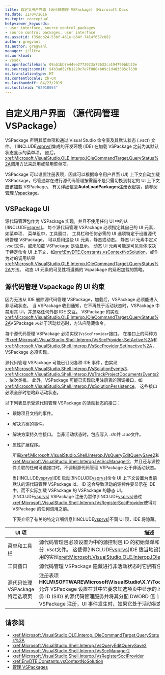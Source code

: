 ```yaml
---
title: 自定义用户界面 (源代码管理 VSPackage) |Microsoft Docs
ms.date: 11/04/2016
ms.topic: conceptual
helpviewer_keywords:
- user interface, source control packages
- source control packages, user interface
ms.assetid: f35ddb24-53bf-461e-b34f-7414f657c082
author: gregvanl
ms.author: gregvanl
manager: jillfra
ms.workload:
- vssdk
ms.openlocfilehash: 09ab1bb7e44ee2772023a73632ca194796bbb33e
ms.sourcegitcommit: 94b3a052fb1229c7e7f8804b09c1d403385c7630
ms.translationtype: MT
ms.contentlocale: zh-CN
ms.lasthandoff: 04/23/2019
ms.locfileid: "62910054"
---
```

# <a name="custom-user-interface-source-control-vspackage"></a>自定义用户界面 （源代码管理 VSPackage）
VSPackage 声明其菜单项和通过 Visual Studio 命令表及其默认状态 (*.vsct*) 文件。 [!INCLUDE[vsprvs](../../code-quality/includes/vsprvs_md.md)]集成的开发环境 (IDE) 在加载 VSPackage 之前为其默认状态显示的菜单项。 随后，<xref:Microsoft.VisualStudio.OLE.Interop.IOleCommandTarget.QueryStatus%2A>调用方法来启用或禁用菜单项。

 VSPackage 可以设置注册表项，因此可以根据命令用户界面 (UI) 上下文自动加载 VSPackage，尽管通常在进行源代码管理按需而不是只需切换到特定的 UI 上下文应该加载 VSPackage。 有关详细信息**AutoLoadPackages**注册表密钥，请参阅[管理 Vspackage](../../extensibility/managing-vspackages.md)。

## <a name="vspackage-ui"></a>VSPackage UI
 源代码管理包作为 VSPackage 实现，并且不使用任何 UI 中的从[!INCLUDE[vsprvs](../../code-quality/includes/vsprvs_md.md)]。 每个源代码管理 VSPackage 必须指定其自己的 UI 元素，如菜单项、 菜单组中，工具窗口、 工具栏和任何必需的 UI 选项特定于设置源代码管理 VSPackage。 可以启用这些 UI 元素，静态或动态。 静态 UI 元素中定义 *.vsct*文件，或未加载 VSPackage 是否显示。 动态 UI 元素可能是可见具体取决于特定命令 UI 上下文，如<xref:EnvDTE.Constants.vsContextNoSolution>，或作为对的调用结果<xref:Microsoft.VisualStudio.OLE.Interop.IOleCommandTarget.QueryStatus%2A>方法。 动态 UI 元素的可见性将遵循的 Vspackage 的延迟加载的策略。

## <a name="ui-constraints-on-source-control-vspackages"></a>源代码管理 Vspackage 的 UI 约束
 因为无法从 IDE 删除源代码管理 VSPackage，加载后，VSPackage 必须能进入非活动状态。 当 VSPackage 收到通知，它不再处于活动状态时，VSPackage 中禁用其 UI，并忽略任何外部 IDE 交互。 VSPackage 的实现<xref:Microsoft.VisualStudio.OLE.Interop.IOleCommandTarget.QueryStatus%2A>VSPackage 未处于活动状态时，方法应隐藏命令。

 每个源代码管理 VSPackage 必须实现`IVsSccProvider`接口。 在接口上的两种方法<xref:Microsoft.VisualStudio.Shell.Interop.IVsSccProvider.SetActive%2A>和<xref:Microsoft.VisualStudio.Shell.Interop.IVsSccProvider.SetInactive%2A>，VSPackage 必须实现。

 源代码管理 VSPackage 可能已订阅各种 IDE 事件，由实现<xref:Microsoft.VisualStudio.Shell.Interop.IVsSolutionEvents3>， <xref:Microsoft.VisualStudio.Shell.Interop.IVsTrackProjectDocumentsEvents2>，依次类推。 此外，VSPackage 可能已实现启用注册表的回调接口，如<xref:Microsoft.VisualStudio.Shell.Interop.IVsSolutionPersistence>。 这些接口必须全部时忽略非活动状态。

 以下列表显示受源代码管理 VSPackage 的活动状态的接口：

- 跟踪项目文档的事件。

- 解决方案的事件。

- 解决方案持久性接口。 当非活动状态时，包应写入 *.sln*并 *.suo*文件。

- 属性扩展程序。

  所需<xref:Microsoft.VisualStudio.Shell.Interop.IVsQueryEditQuerySave2>和<xref:Microsoft.VisualStudio.Shell.Interop.IVsSccManager2>，并且还与源控件关联的任何可选接口时，不调用源代码管理 VSPackage 处于非活动状态。

  当[!INCLUDE[vsprvs](../../code-quality/includes/vsprvs_md.md)]IDE 启动[!INCLUDE[vsprvs](../../code-quality/includes/vsprvs_md.md)]命令 UI 上下文设置为当前默认的源代码管理 VSPackage id。 ID 这会导致活动的源控件要显示在 IDE 中，而不实际加载 VSPackage 的 VSPackage 的静态 UI。 [!INCLUDE[vsprvs](../../code-quality/includes/vsprvs_md.md)] VSPackage 注册为暂停[!INCLUDE[vsprvs](../../code-quality/includes/vsprvs_md.md)]通过<xref:Microsoft.VisualStudio.Shell.Interop.IVsRegisterScciProvider>使得对 VSPackage 的任何调用之前。

  下表介绍了有关的特定详细信息[!INCLUDE[vsprvs](../../code-quality/includes/vsprvs_md.md)]不同 UI 项，IDE 将隐藏。

| UI 项 | 描述 |
| - | - |
| 菜单和工具栏 | 源代码管理包必须设置为中的源控制包 ID 的初始菜单和工具栏可见性状态[VisibilityConstraints](../../extensibility/visibilityconstraints-element.md)一部分 *.vsct*文件。 这使得[!INCLUDE[vsprvs](../../code-quality/includes/vsprvs_md.md)]IDE 适当地设置菜单项的状态而无需加载 VSPackage 和调用的实现<xref:Microsoft.VisualStudio.OLE.Interop.IOleCommandTarget.QueryStatus%2A>方法。 |
| 工具窗口 | 源代码管理 VSPackage 隐藏进行非活动状态时它拥有任何工具窗口。 |
| 源代码管理 VSPackage 特定选项页 | 注册表项**HKLM\SOFTWARE\Microsoft\VisualStudio\X.Y\ToolsOptionsPages\VisibilityCmdUIContexts**允许 VSPackage 设置在其中它要求其选项页中显示的上下文。 此密钥下的注册表项必须通过使用服务 ID (SID) 的源代码管理服务并将其分配 DWORD 值 1 创建。 每次在上下文中源代码管理 VSPackage 注册，UI 事件发生时，如果它处于活动状态，将会调用 VSPackage。 |

## <a name="see-also"></a>请参阅
- <xref:Microsoft.VisualStudio.OLE.Interop.IOleCommandTarget.QueryStatus%2A>
- <xref:Microsoft.VisualStudio.Shell.Interop.IVsQueryEditQuerySave2>
- <xref:Microsoft.VisualStudio.Shell.Interop.IVsSccManager2>
- <xref:Microsoft.VisualStudio.Shell.Interop.IVsRegisterScciProvider>
- <xref:EnvDTE.Constants.vsContextNoSolution>
- [管理 VSPackages](../../extensibility/managing-vspackages.md)